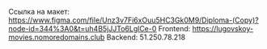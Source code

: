 Ссылка на макет: https://www.figma.com/file/Unz3v7Fi6xOuu5HC3Gk0M9/Diploma-(Copy)?node-id=344%3A0&t=uh4B5jJJTo6LglCe-0
Frontend: https://lugovskoy-movies.nomoredomains.club
Backend: 51.250.78.218